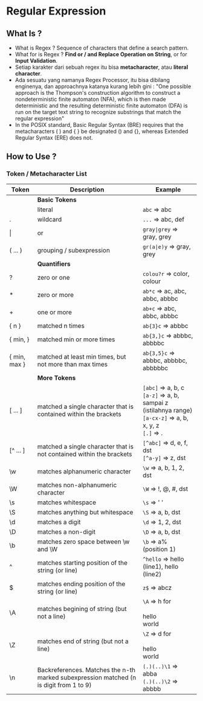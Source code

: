 # Regular Expression

## What Is ?

- What is Regex ? Sequence of characters that define a search pattern.
- What for is Regex ? **Find or / and Replace Operation on String**, or for **Input Validation**.
- Setiap karakter dari sebuah regex itu bisa **metacharacter**, atau **literal character**.
- Ada sesuatu yang namanya Regex Processor, itu bisa dibilang enginenya, dan approachnya katanya kurang lebih gini : "One possible approach is the Thompson's construction algorithm to construct a nondeterministic finite automaton (NFA), which is then made deterministic and the resulting deterministic finite automaton (DFA) is run on the target text string to recognize substrings that match the regular expression"
- In the POSIX standard, Basic Regular Syntax (BRE) requires that the metacharacters ( ) and { } be designated \(\) and \{\}, whereas Extended Regular Syntax (ERE) does not.

## How to Use ?

### Token / Metacharacter List

| Token        | Description                                                  | Example                                                      |
| ------------ | ------------------------------------------------------------ | ------------------------------------------------------------ |
|              | **Basic Tokens**                                             |                                                              |
|              | literal                                                      | `abc` ⇒ abc                                                  |
| .            | wildcard                                                     | `...` ⇒ abc, def                                             |
| \|           | or                                                           | `gray\|grey` ⇒ gray, grey                                     |
| ( ... )      | grouping / subexpression                                     | `gr(a\|e)y` => gray, grey                                     |
|              | **Quantifiers**                                              |                                                              |
| ?            | zero or one                                                  | `colou?r` ⇒ color, colour                                    |
| *            | zero or more                                                 | `ab*c` ⇒ ac, abc, abbc, abbbc                                |
| +            | one or more                                                  | `ab+c` ⇒ abc, abbc, abbbc                                    |
| { n }        | matched n times                                              | `ab{3}c` ⇒ abbbc                                             |
| { min, }     | matched min or more times                                    | `ab{3,}c` ⇒ abbbc, abbbbc                                    |
| { min, max } | matched at least min times, but not more than max times      | `ab{3,5}c` ⇒ abbbc, abbbbc, abbbbbc                          |
|              | **More Tokens**                                              |                                                              |
| [ ... ]      | matched a single character that is contained within the brackets | `[abc]` ⇒ a, b, c <br />`[a-z]` ⇒ a, b, sampai z (istilahnya range) <br />`[a-cx-z]` ⇒ a, b, x, y, z<br />`[.]` ⇒ . |
| [^ ... ]     | matched a single character that is not contained within the brackets | `[^abc]` ⇒ d, e, f, dst <br />`[^a-y]` ⇒ z, dst              |
| \w           | matches alphanumeric character                               | `\w` ⇒ a, b, 1, 2, dst                                       |
| \W           | matches non-alphanumeric character                           | `\W` ⇒ !, @, #, dst                                          |
| \s           | matches whitespace                                           | `\s` ⇒ ' '                                                   |
| \S           | matches anything but whitespace                              | `\S` ⇒ a, b, dst                                             |
| \d           | matches a digit                                              | `\d` ⇒ 1, 2, dst                                             |
| \D           | matches a non-digit                                          | `\D` ⇒ a, b, dst                                             |
| \b           | matches zero space between \w and \W                         | `\b` ⇒ a% (position 1)                                       |
| ^            | matches starting position of the string (or line)            | `^hello` ⇒ hello (line1), hello (line2)                      |
| $            | matches ending position of the string (or line)              | `z$` ⇒ abcz                                                  |
| \A           | matches begining of string (but not a line)                  | `\A` ⇒ h for <br /><br />hello <br />world                   |
| \Z           | matches end of string (but not a line)                       | `\Z` ⇒ d for <br /><br />hello <br />world                   |
| \n           | Backreferences. Matches the n-th marked subexpression matched (n is digit from 1 to 9) | `(.)(..)\1` ⇒ abba <br />`(.)(..)\2` ⇒ abbbb                 |



